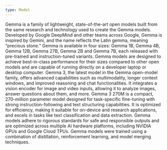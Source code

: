 ```yaml
---
type: Model
---
```


Gemma is a family of lightweight, state-of-the-art open models built from the same research and technology used to create the Gemma models. Developed by Google DeepMind and other teams across Google, Gemma is inspired by Gemini, and the name reflects the Latin gemma, meaning “precious stone.” Gemma is available in four sizes: Gemma 1B, Gemma 4B, Gemma 12B, Gemma 27B, Gemma 2B and Gemma 7B, each released with pre-trained and instruction-tuned variants. Gemma models are designed to achieve best-in-class performance for their sizes compared to other open models and are capable of running directly on a developer laptop or desktop computer. Gemma 3, the latest model in the Gemma open-model family, offers advanced capabilities such as multimodality, longer context windows, and improved reasoning and chat functionalities. It integrates a vision encoder for image and video inputs, allowing it to analyze images, answer questions about them, and more. Gemma 3 270M is a compact, 270-million parameter model designed for task-specific fine-tuning with strong instruction-following and text structuring capabilities. It is optimized for efficiency, making it suitable for on-device and research applications, and excels in tasks like text classification and data extraction. Gemma models adhere to rigorous standards for safe and responsible outputs and are optimized across multiple AI hardware platforms, including NVIDIA GPUs and Google Cloud TPUs. Gemma models were trained using a combination of distillation, reinforcement learning, and model merging techniques.